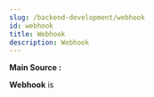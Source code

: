 ```yaml
---
slug: /backend-development/webhook
id: webhook
title: Webhook
description: Webhook
---
```


**Main Source :**

**Webhook** is